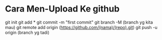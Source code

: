 # Cara Men-Upload Ke github

git init
  git add *
  git commit -m "first commit"
  git branch -M (branch yg kita mau)
  git remote add origin (https://github.com/(nama)/(repo).git)
  git push -u origin (branch yg tadi)
